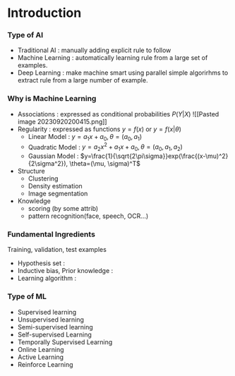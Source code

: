 # Introduction
### Type of AI
- Traditional AI : manually adding explicit rule to follow
- Machine Learning : automatically learning rule from a large set of examples.
- Deep Learning : make machine smart using parallel simple algorirhms to extract rule from a large number of example.

### Why is Machine Learning
- Associations : expressed as conditional probabilities $P(Y|X)$
![[Pasted image 20230920200415.png]]
- Regularity : expressed as functions $y=f(x)$ or $y=f(x|\theta)$
	- Linear Model : $y=a_1x+a_0, \theta=(a_0, a_1)$
	- Quadratic Model : $y=a_2x^2+a_1x+a_0, \theta=(a_0, a_1, a_2)$
	- Gaussian Model : $y=\frac{1}{\sqrt{2\pi\sigma}}exp(\frac{(x-\mu)^2}{2\sigma^2}), \theta=(\mu, \sigma)^T$
- Structure
	- Clustering
	- Density estimation
	- Image segmentation
- Knowledge
	- scoring (by some attrib) 
	- pattern recognition(face, speech, OCR...)

### Fundamental Ingredients
Training, validation, test examples
- Hypothesis set : 
- Inductive bias, Prior knowledge :
- Learning algorithm :
### Type of ML
- Supervised learning
- Unsupervised learning
- Semi-supervised learning
- Self-supervised Learning
- Temporally Supervised Learning
- Online Learning
- Active Learning
- Reinforce Learning